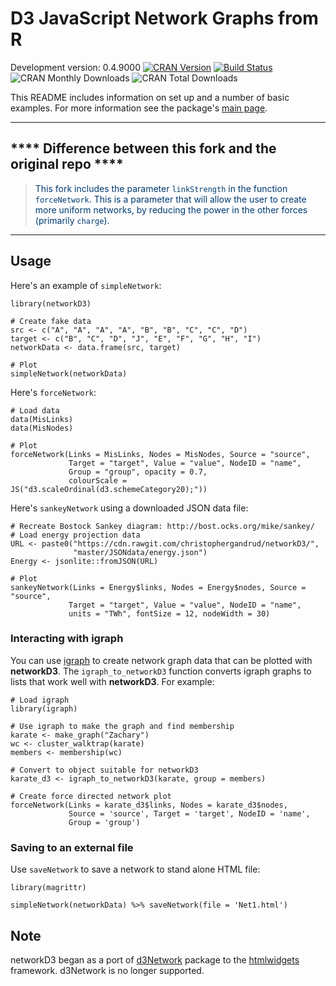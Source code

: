 D3 JavaScript Network Graphs from R
===================================

Development version: 0.4.9000 [![CRAN
Version](http://www.r-pkg.org/badges/version/networkD3)](https://CRAN.R-project.org/package=networkD3)
[![Build
Status](https://travis-ci.org/christophergandrud/networkD3.svg?branch=master)](https://travis-ci.org/christophergandrud/networkD3)
![CRAN Monthly
Downloads](http://cranlogs.r-pkg.org/badges/last-month/networkD3) ![CRAN
Total Downloads](http://cranlogs.r-pkg.org/badges/grand-total/networkD3)

This README includes information on set up and a number of basic
examples. For more information see the package's [main
page](http://christophergandrud.github.io/networkD3/).

----

**** Difference between this fork and the original repo ****
----

><span style="color: #003b70;">This fork includes the parameter `linkStrength` in the function `forceNetwork`. This is a parameter that will allow the user to create more uniform networks, by reducing the power in the other forces (primarily `charge`).</span>

----


Usage
-----

Here's an example of `simpleNetwork`:

    library(networkD3)

    # Create fake data
    src <- c("A", "A", "A", "A", "B", "B", "C", "C", "D")
    target <- c("B", "C", "D", "J", "E", "F", "G", "H", "I")
    networkData <- data.frame(src, target)

    # Plot
    simpleNetwork(networkData)

Here's `forceNetwork`:

    # Load data
    data(MisLinks)
    data(MisNodes)

    # Plot
    forceNetwork(Links = MisLinks, Nodes = MisNodes, Source = "source",
                 Target = "target", Value = "value", NodeID = "name",
                 Group = "group", opacity = 0.7,
                 colourScale = JS("d3.scaleOrdinal(d3.schemeCategory20);"))

Here's `sankeyNetwork` using a downloaded JSON data file:

    # Recreate Bostock Sankey diagram: http://bost.ocks.org/mike/sankey/
    # Load energy projection data
    URL <- paste0("https://cdn.rawgit.com/christophergandrud/networkD3/",
                  "master/JSONdata/energy.json")
    Energy <- jsonlite::fromJSON(URL)

    # Plot
    sankeyNetwork(Links = Energy$links, Nodes = Energy$nodes, Source = "source",
                 Target = "target", Value = "value", NodeID = "name",
                 units = "TWh", fontSize = 12, nodeWidth = 30)

### Interacting with igraph

You can use [igraph](http://igraph.org/r/) to create network graph data
that can be plotted with **networkD3**. The `igraph_to_networkD3`
function converts igraph graphs to lists that work well with
**networkD3**. For example:

    # Load igraph
    library(igraph)

    # Use igraph to make the graph and find membership
    karate <- make_graph("Zachary")
    wc <- cluster_walktrap(karate)
    members <- membership(wc)

    # Convert to object suitable for networkD3
    karate_d3 <- igraph_to_networkD3(karate, group = members)

    # Create force directed network plot
    forceNetwork(Links = karate_d3$links, Nodes = karate_d3$nodes, 
                 Source = 'source', Target = 'target', NodeID = 'name', 
                 Group = 'group')

### Saving to an external file

Use `saveNetwork` to save a network to stand alone HTML file:

    library(magrittr)

    simpleNetwork(networkData) %>% saveNetwork(file = 'Net1.html')

Note
----

networkD3 began as a port of
[d3Network](http://christophergandrud.github.io/d3Network/) package to
the [htmlwidgets](https://github.com/ramnathv/htmlwidgets) framework.
d3Network is no longer supported.

